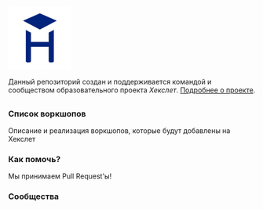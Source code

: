 ##
[![Hexlet Ltd. logo](https://raw.githubusercontent.com/Hexlet/assets/master/images/hexlet_logo128.png)](https://ru.hexlet.io/pages/about?utm_source=github&utm_medium=link&utm_campaign=hexlet-workshops)

Данный репозиторий создан и поддерживается командой и сообществом образовательного проекта _Хекслет_. [Подробнее о проекте](https://ru.hexlet.io/pages/about?utm_source=github&utm_medium=link&utm_campaign=hexlet-workshops).
##

### Список воркшопов

Описание и реализация воркшопов, которые будут добавлены на Хекслет

### Как помочь?

Мы принимаем Pull Request'ы!


### Сообщества
